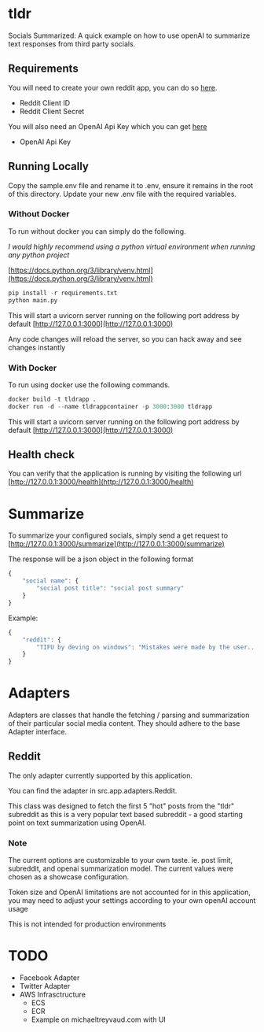 # tldr
Socials Summarized: A quick example on how to use openAI to summarize text responses from third party socials.


## Requirements

You will need to create your own reddit app, you can do so [here](https://www.reddit.com/prefs/apps).
- Reddit Client ID
- Reddit Client Secret

You will also need an OpenAI Api Key which you can get [here](https://platform.openai.com/account/api-keys)
- OpenAI Api Key


## Running Locally

Copy the sample.env file and rename it to .env, ensure it remains in the root of this directory.
Update your new .env file with the required variables.


### Without Docker
To run without docker you can simply do the following.

*I would highly recommend using a python virtual environment when running any python project*

[https://docs.python.org/3/library/venv.html](https://docs.python.org/3/library/venv.html)

```python
pip install -r requirements.txt
python main.py
```

This will start a uvicorn server running on the following port address by default [http://127.0.0.1:3000](http://127.0.0.1:3000)

Any code changes will reload the server, so you can hack away and see changes instantly

### With Docker

To run using docker use the following commands.

```python
docker build -t tldrapp .
docker run -d --name tldrappcontainer -p 3000:3000 tldrapp
```

This will start a uvicorn server running on the following port address by default [http://127.0.0.1:3000](http://127.0.0.1:3000)


## Health check

You can verify that the application is running by visiting the following url [http://127.0.0.1:3000/health](http://127.0.0.1:3000/health)

# Summarize

To summarize your configured socials, simply send a get request to [http://127.0.0.1:3000/summarize](http://127.0.0.1:3000/summarize)

The response will be a json object in the following format

```js
{
    "social name": {
        "social post title": "social post summary"
    }
}
```

Example:
```js
{
    "reddit": {
        "TIFU by deving on windows": "Mistakes were made by the user....."
    }
}
```


# Adapters

Adapters are classes that handle the fetching / parsing and summarization of their particular social media content.
They should adhere to the base Adapter interface.

## Reddit

The only adapter currently supported by this application.

You can find the adapter in src.app.adapters.Reddit.

This class was designed to fetch the first 5 "hot" posts from the "tldr" subreddit as this is a very popular text based subreddit - a good starting point on text summarization using OpenAI.

### Note

The current options are customizable to your own taste. ie. post limit, subreddit, and openai summarization model. The current values were chosen as a showcase configuration.

Token size and OpenAI limitations are not accounted for in this application, you may need to adjust your settings according to your own openAI account usage

This is not intended for production environments


# TODO

- Facebook Adapter
- Twitter Adapter
- AWS Infrasctructure
    - ECS
    - ECR
    - Example on michaeltreyvaud.com with UI